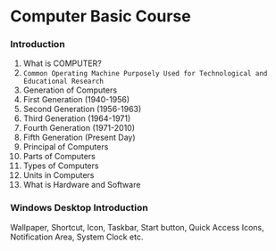 # Computer Basic Course

### Introduction
1. What is COMPUTER?
  1. `Common Operating Machine Purposely Used for Technological and Educational Research`
2. Generation of Computers
  1. First Generation (1940-1956)
  2. Second Generation (1956-1963)
  3. Third Generation (1964-1971)
  4. Fourth Generation (1971-2010)
  5. Fifth Generation (Present Day)
3. Principal of Computers
4. Parts of Computers
5. Types of Computers
6. Units in Computers
7. What is Hardware and Software


### Windows Desktop Introduction
Wallpaper, Shortcut, Icon, Taskbar, Start button, Quick Access Icons, Notification Area, System Clock etc.
